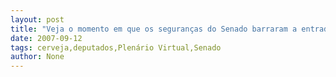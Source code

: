 ```yaml
---
layout: post
title: "Veja o momento em que os seguranças do Senado barraram a entrada de deputados no plenário"
date: 2007-09-12
tags: cerveja,deputados,Plenário Virtual,Senado
author: None
---
```

 